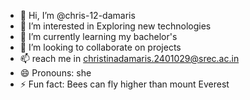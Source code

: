 - 👋 Hi, I’m @chris-12-damaris
- 👀 I’m interested in Exploring new technologies
- 🌱 I’m currently learning my bachelor's 
- 💞️ I’m looking to collaborate on projects 
- 📫  reach me in christinadamaris.2401029@srec.ac.in
- 😄 Pronouns: she
- ⚡ Fun fact: Bees can fly higher than mount Everest

<!---
chris-12-damaris/chris-12-damaris is a ✨ special ✨ repository because its `README.md` (this file) appears on your GitHub profile.
You can click the Preview link to take a look at your changes.
--->
